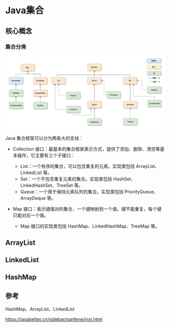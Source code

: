 # Java集合

## 核心概念

### 集合分类

<img src="../../Image/集合分类.png" alt="集合分类" style="zoom:70%;" />

Java 集合框架可以分为两条大的支线：

- Collection 接口：最基本的集合框架表示方式，提供了添加、删除、清空等基本操作，它主要有三个子接口：
  - List：一个有序的集合，可以包含重复的元素。实现类包括 ArrayList、LinkedList 等。
  - Set：一个不包含重复元素的集合。实现类包括 HashSet、LinkedHashSet、TreeSet 等。
  - Queue：一个用于保持元素队列的集合。实现类包括 PriorityQueue、ArrayDeque 等。

- Map 接口：表示键值对的集合，一个键映射到一个值。键不能重复，每个键只能对应一个值。
  - Map 接口的实现类包括 HashMap、LinkedHashMap、TreeMap 等。

## ArrayList

## LinkedList

## HashMap



## 参考



HashMap、ArrayList、LinkedList

https://javabetter.cn/sidebar/sanfene/nixi.html